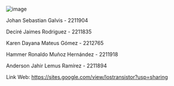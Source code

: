 ![image](https://github.com/user-attachments/assets/aa080dce-b415-4139-92a8-e315bfec49c5)

Johan Sebastian Galvis - 2211904

Deciré Jaimes Rodriguez - 2211835

Karen Dayana Mateus Gómez - 2212765

Hammer Ronaldo Muñoz Hernández - 2211918

Anderson Jahir Lemus Ramírez -  2211894

Link Web: https://sites.google.com/view/lostransistor?usp=sharing

